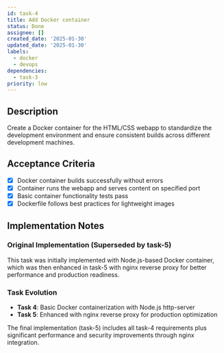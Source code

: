 ```yaml
---
id: task-4
title: Add Docker container
status: Done
assignee: []
created_date: '2025-01-30'
updated_date: '2025-01-30'
labels: 
  - docker
  - devops
dependencies:
  - task-3
priority: low
---
```


## Description

Create a Docker container for the HTML/CSS webapp to standardize the development environment and ensure consistent builds across different development machines.

## Acceptance Criteria

- [x] Docker container builds successfully without errors
- [x] Container runs the webapp and serves content on specified port
- [x] Basic container functionality tests pass
- [x] Dockerfile follows best practices for lightweight images

## Implementation Notes

### Original Implementation (Superseded by task-5)
This task was initially implemented with Node.js-based Docker container, which was then enhanced in task-5 with nginx reverse proxy for better performance and production readiness.

### Task Evolution
- **Task 4**: Basic Docker containerization with Node.js http-server
- **Task 5**: Enhanced with nginx reverse proxy for production optimization

The final implementation (task-5) includes all task-4 requirements plus significant performance and security improvements through nginx integration.